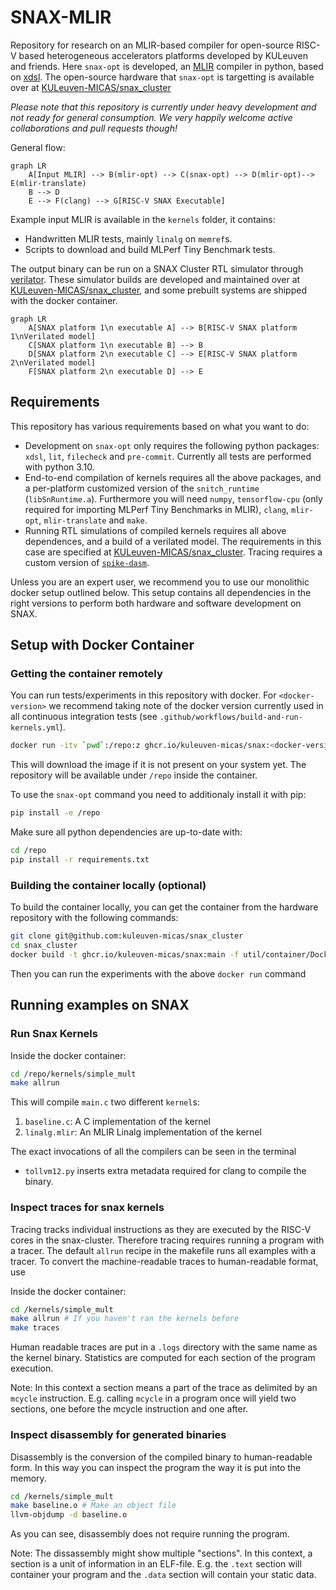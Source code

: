 # SNAX-MLIR

Repository for research on an MLIR-based compiler for open-source RISC-V based heterogeneous accelerators platforms developed by KULeuven and friends.
Here `snax-opt` is developed, an [MLIR](https://mlir.llvm.org) compiler in python, based on [xdsl](https://github.com/xdslproject/xdsl).
The open-source hardware that `snax-opt` is targetting is available over at [KULeuven-MICAS/snax_cluster](https://github.com/KULeuven-MICAS/snax_cluster)

_Please note that this repository is currently under heavy development and not ready for general consumption.
We very happily welcome active collaborations and pull requests though!_

General flow:
```mermaid
graph LR
    A[Input MLIR] --> B(mlir-opt) --> C(snax-opt) --> D(mlir-opt)--> E(mlir-translate) 
    B --> D
    E --> F(clang) --> G[RISC-V SNAX Executable]
```

Example input MLIR is available in the `kernels` folder, it contains:
* Handwritten MLIR tests, mainly `linalg` on `memref`s.
* Scripts to download and build MLPerf Tiny Benchmark tests.

The output binary can be run on a SNAX Cluster RTL simulator through [verilator](https://www.veripool.org/verilator/).
These simulator builds are developed and maintained over at [KULeuven-MICAS/snax_cluster](https://github.com/KULeuven-MICAS/snax_cluster), and some prebuilt systems are shipped with the docker container.
```mermaid
graph LR
    A[SNAX platform 1\n executable A] --> B[RISC-V SNAX platform 1\nVerilated model]
    C[SNAX platform 1\n executable B] --> B
    D[SNAX platform 2\n executable C] --> E[RISC-V SNAX platform 2\nVerilated model]
    F[SNAX platform 2\n executable D] --> E
```

## Requirements

This repository has various requirements based on what you want to do:

* Development on `snax-opt` only requires the following python packages: `xdsl`, `lit`, `filecheck` and `pre-commit`. Currently all tests are performed with python 3.10.
* End-to-end compilation of kernels requires all the above packages, and a per-platform customized version of the `snitch_runtime` (`libSnRuntime.a`). 
Furthermore you will need `numpy`, `tensorflow-cpu` (only required for importing MLPerf Tiny Benchmarks in MLIR), `clang`, `mlir-opt`, `mlir-translate` and `make`.
* Running RTL simulations of compiled kernels requires all above dependences, and a build of a verilated model. 
The requirements in this case are specified at [KULeuven-MICAS/snax_cluster](https://github.com/KULeuven-MICAS/snax_cluster).
Tracing requires a custom version of [`spike-dasm`](https://github.com/pulp-platform/riscv-isa-sim).

Unless you are an expert user, we recommend you to use our monolithic docker setup outlined below.
This setup contains all dependencies in the right versions to perform both hardware and software development on SNAX.

## Setup with Docker Container

### Getting the container remotely

You can run tests/experiments in this repository with docker.
For `<docker-version>` we recommend taking note of the docker version currently used in all continuous integration tests (see `.github/workflows/build-and-run-kernels.yml`).

```sh
docker run -itv `pwd`:/repo:z ghcr.io/kuleuven-micas/snax:<docker-version>
```
This will download the image if it is not present on your system yet.
The repository will be available under `/repo` inside the container.

To use the `snax-opt` command you need to additionaly install it with pip:

```sh
pip install -e /repo
```

Make sure all python dependencies are up-to-date with:

```sh
cd /repo
pip install -r requirements.txt
```

### Building the container locally (optional)

To build the container locally, you can get the container from the hardware repository with the following commands:

```sh
git clone git@github.com:kuleuven-micas/snax_cluster
cd snax_cluster
docker build -t ghcr.io/kuleuven-micas/snax:main -f util/container/Dockerfile .
```

Then you can run the experiments with the above `docker run` command

## Running examples on SNAX

### Run Snax Kernels

Inside the docker container:

```sh
cd /repo/kernels/simple_mult
make allrun
```

This will compile `main.c` two different `kernel`s:

1. `baseline.c`: A C implementation of the kernel
2. `linalg.mlir`: An MLIR Linalg implementation of the kernel

The exact invocations of all the compilers can be seen in the terminal

* `tollvm12.py` inserts extra metadata required for clang to compile the binary.

### Inspect traces for snax kernels

Tracing tracks individual instructions as they are executed by the RISC-V cores in the snax-cluster.
Therefore tracing requires running a program with a tracer.
The default `allrun` recipe in the makefile runs all examples with a tracer.
To convert the machine-readable traces to human-readable format, use

Inside the docker container:

```sh
cd /kernels/simple_mult
make allrun # If you haven't ran the kernels before
make traces
```

Human readable traces are put in a `.logs` directory with the same name as the kernel binary.
Statistics are computed for each section of the program execution.

Note: In this context a section means a part of the trace as delimited by an `mcycle` instruction.
E.g. calling `mcycle` in a program once will yield two sections, one before the mcycle instruction and one after.

### Inspect disassembly for generated binaries

Disassembly is the conversion of the compiled binary to human-readable form.
In this way you can inspect the program the way it is put into the memory.

```sh
cd /kernels/simple_mult
make baseline.o # Make an object file
llvm-objdump -d baseline.o
```

As you can see, disassembly does not require running the program.

Note: The dissassembly might show multiple "sections". In this context, a section is a unit of information in an ELF-file.
E.g. the `.text` section will container your program and the `.data` section will contain your static data.
